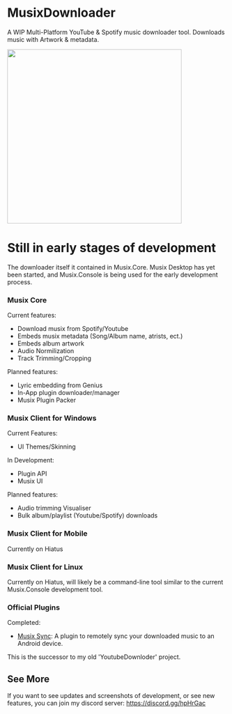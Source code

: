 # MusixDownloader
A WIP Multi-Platform YouTube &amp; Spotify music downloader tool. Downloads music with Artwork &amp; metadata.

<img src="https://i.ibb.co/tbsRSfx/Musix-Main-BDROP.png" width="400px">


# Still in early stages of development

The downloader itself it contained in Musix.Core. Musix Desktop has yet been started, and Musix.Console is being used for the early development process.

### Musix Core
Current features:
* Download musix from Spotify/Youtube
* Embeds musix metadata (Song/Album name, atrists, ect.)
* Embeds album artwork
* Audio Normilization
* Track Trimming/Cropping


Planned features:
* Lyric embedding from Genius
* In-App plugin downloader/manager
* Musix Plugin Packer


### Musix Client for Windows
Current Features:
* UI Themes/Skinning

In Development:
* Plugin API
* Musix UI

Planned features:
* Audio trimming Visualiser
* Bulk album/playlist (Youtube/Spotify) downloads

### Musix Client for Mobile
Currently on Hiatus

### Musix Client for Linux
Currently on Hiatus, will likely be a command-line tool similar to the current Musix.Console development tool.

### Official Plugins
Completed:
* <a href="https://github.com/ShimmyMySherbet/MusixSync">Musix Sync</a>: A plugin to remotely sync your downloaded music to an Android device.


This is the successor to my old 'YoutubeDownloder' project.

## See More
If you want to see updates and screenshots of development, or see new features, you can join my discord server: https://discord.gg/hpHrGac
